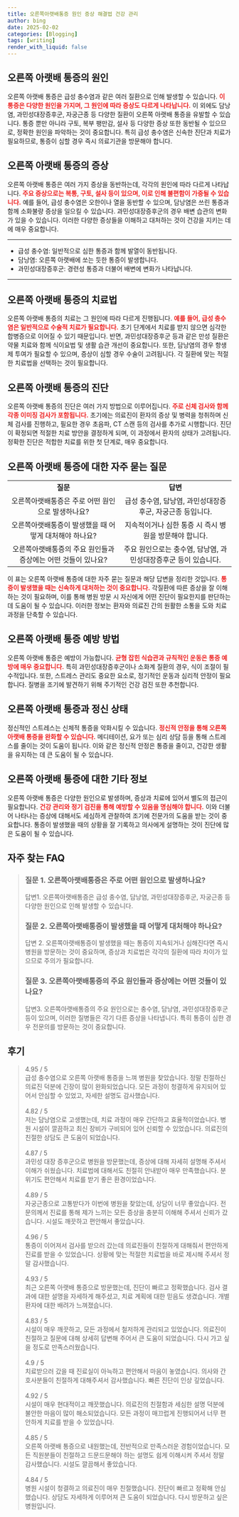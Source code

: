 ```yaml
---
title: 오른쪽아랫배통증 원인 증상 해결법 건강 관리
author: bing
date: 2025-02-02
categories: [Blogging]
tags: [writing]
render_with_liquid: false
---
```



<h2 id='오른쪽아랫배통증의원인'>오른쪽 아랫배 통증의 원인</h2>

<p>오른쪽 아랫배 통증은 급성 충수염과 같은 여러 질환으로 인해 발생할 수 있습니다. <b><span style="color: #ee2323;">이 통증은 다양한 원인을 가지며, 그 원인에 따라 증상도 다르게 나타납니다.</span></b> 이 외에도 담낭염, 과민성대장증후군, 자궁근종 등 다양한 질환이 오른쪽 아랫배 통증을 유발할 수 있습니다. 통증 뿐만 아니라 구토, 복부 팽만감, 설사 등 다양한 증상 또한 동반될 수 있으므로, 정확한 원인을 파악하는 것이 중요합니다. 특히 급성 충수염은 신속한 진단과 치료가 필요하므로, 통증이 심할 경우 즉시 의료기관을 방문해야 합니다.</p>

<h2 id='오른쪽아랫배통증의증상'>오른쪽 아랫배 통증의 증상</h2>

<p>오른쪽 아랫배 통증은 여러 가지 증상을 동반하는데, 각각의 원인에 따라 다르게 나타납니다. <b><span style="color: #ee2323;">주요 증상으로는 복통, 구토, 설사 등이 있으며, 이로 인해 불편함이 가중될 수 있습니다.</span></b> 예를 들어, 급성 충수염은 오한이나 열을 동반할 수 있으며, 담낭염은 쓰린 통증과 함께 소화불량 증상을 일으킬 수 있습니다. 과민성대장증후군의 경우 배변 습관의 변화가 있을 수 있습니다. 이러한 다양한 증상들을 이해하고 대처하는 것이 건강을 지키는 데에 매우 중요합니다.</p>

<hr />

<ul>
    <li>급성 충수염: 일반적으로 심한 통증과 함께 발열이 동반됩니다.</li>
    <li>담낭염: 오른쪽 아랫배에 쏘는 듯한 통증이 발생합니다.</li>
    <li>과민성대장증후군: 경련성 통증과 더불어 배변에 변화가 나타납니다.</li>
</ul>

<hr />

<h2 id='오른쪽아랫배통증의치료법'>오른쪽 아랫배 통증의 치료법</h2>

<p>오른쪽 아랫배 통증의 치료는 그 원인에 따라 다르게 진행됩니다. <b><span style="color: #ee2323;">예를 들어, 급성 충수염은 일반적으로 수술적 치료가 필요합니다.</span></b> 초기 단계에서 치료를 받지 않으면 심각한 합병증으로 이어질 수 있기 때문입니다. 반면, 과민성대장증후군 등과 같은 만성 질환은 약물 치료와 함께 식이요법 및 생활 습관 개선이 중요합니다. 또한, 담낭염의 경우 항생제 투여가 필요할 수 있으며, 증상이 심할 경우 수술이 고려됩니다. 각 질환에 맞는 적절한 치료법을 선택하는 것이 필요합니다.</p>

<h2 id='오른쪽아랫배통증의진단'>오른쪽 아랫배 통증의 진단</h2>

<p>오른쪽 아랫배 통증의 진단은 여러 가지 방법으로 이루어집니다. <b><span style="color: #ee2323;">주로 신체 검사와 함께 각종 이미징 검사가 포함됩니다.</span></b> 초기에는 의료진이 환자의 증상 및 병력을 청취하며 신체 검사를 진행하고, 필요한 경우 초음파, CT 스캔 등의 검사를 추가로 시행합니다. 진단이 확정되면 적절한 치료 방안을 결정하게 되며, 이 과정에서 환자의 상태가 고려됩니다. 정확한 진단은 적합한 치료를 위한 첫 단계로, 매우 중요합니다.</p>

<h2 id='오른쪽아랫배통증자주묻는질문'>오른쪽 아랫배 통증에 대한 자주 묻는 질문</h2>

<table>
    <tr>
        <td style="text-align: center; height: 17px;"><b>질문</b></td>
        <td style="text-align: center; height: 17px;"><b>답변</b></td>
    </tr>
    <tr>
        <td style="text-align: center; height: 17px;">오른쪽아랫배통증은 주로 어떤 원인으로 발생하나요?</td>
        <td style="text-align: center; height: 17px;">급성 충수염, 담낭염, 과민성대장증후군, 자궁근종 등입니다.</td>
    </tr>
    <tr>
        <td style="text-align: center; height: 17px;">오른쪽아랫배통증이 발생했을 때 어떻게 대처해야 하나요?</td>
        <td style="text-align: center; height: 17px;">지속적이거나 심한 통증 시 즉시 병원을 방문해야 합니다.</td>
    </tr>
    <tr>
        <td style="text-align: center; height: 17px;">오른쪽아랫배통증의 주요 원인들과 증상에는 어떤 것들이 있나요?</td>
        <td style="text-align: center; height: 17px;">주요 원인으로는 충수염, 담낭염, 과민성대장증후군 등이 있습니다.</td>
    </tr>
</table>

<p>이 표는 오른쪽 아랫배 통증에 대한 자주 묻는 질문과 해당 답변을 정리한 것입니다. <b><span style="color: #ee2323;">통증이 발생했을 때는 신속하게 대처하는 것이 중요합니다.</span></b> 각질환에 따른 증상을 잘 이해하는 것이 필요하며, 이를 통해 병원 방문 시 자신에게 어떤 진단이 필요한지를 판단하는 데 도움이 될 수 있습니다. 이러한 정보는 환자와 의료진 간의 원활한 소통을 도와 치료 과정을 단축할 수 있습니다.</p>

<h2 id='오른쪽아랫배통증예방방법'>오른쪽 아랫배 통증 예방 방법</h2>

<p>오른쪽 아랫배 통증은 예방이 가능합니다. <b><span style="color: #ee2323;">균형 잡힌 식습관과 규칙적인 운동은 통증 예방에 매우 중요합니다.</span></b> 특히 과민성대장증후군이나 소화계 질환의 경우, 식이 조절이 필수적입니다. 또한, 스트레스 관리도 중요한 요소로, 정기적인 운동과 심리적 안정이 필요합니다. 질병을 조기에 발견하기 위해 주기적인 건강 검진 또한 추천합니다.</p>

<h2 id='오른쪽아랫배통증과정신상태'>오른쪽 아랫배 통증과 정신 상태</h2>

<p>정신적인 스트레스는 신체적 통증을 악화시킬 수 있습니다. <b><span style="color: #ee2323;">정신적 안정을 통해 오른쪽 아랫배 통증을 완화할 수 있습니다.</span></b> 메디테이션, 요가 또는 심리 상담 등을 통해 스트레스를 줄이는 것이 도움이 됩니다. 이와 같은 정신적 안정은 통증을 줄이고, 건강한 생활을 유지하는 데 큰 도움이 될 수 있습니다.</p>

<h2 id='오른쪽아랫배통증기타정보'>오른쪽 아랫배 통증에 대한 기타 정보</h2>

<p>오른쪽 아랫배 통증은 다양한 원인으로 발생하며, 증상과 치료에 있어서 별도의 접근이 필요합니다. <b><span style="color: #ee2323;">건강 관리와 정기 검진을 통해 예방할 수 있음을 명심해야 합니다.</span></b> 이와 더불어 나타나는 증상에 대해서도 세심하게 관찰하여 조기에 전문가의 도움을 받는 것이 중요합니다. 통증이 발생했을 때의 상황을 잘 기록하고 의사에게 설명하는 것이 진단에 많은 도움이 될 수 있습니다.</p>


<h2 id='자주_찾는_FAQ'>자주 찾는 FAQ</h2>
<div itemscope="" itemtype="https://schema.org/FAQPage"> 
<blockquote> 
<div itemscope="" itemprop="mainEntity" itemtype="https://schema.org/Question"> 
<h3 itemprop="name">질문 1. 오른쪽아랫배통증은 주로 어떤 원인으로 발생하나요? </h3> 
<div itemscope="" itemprop="acceptedAnswer" itemtype="https://schema.org/Answer"> 
<span itemprop="text"> 
<p>답변1. 오른쪽아랫배통증은 급성 충수염, 담낭염, 과민성대장증후군, 자궁근종 등 다양한 원인으로 인해 발생할 수 있습니다.</p> 
</span> 
</div> 
</div> 
<div itemscope="" itemprop="mainEntity" itemtype="https://schema.org/Question"> 
<h3 itemprop="name">질문 2. 오른쪽아랫배통증이 발생했을 때 어떻게 대처해야 하나요? </h3> 
<div itemscope="" itemprop="acceptedAnswer" itemtype="https://schema.org/Answer"> 
<span itemprop="text"> 
<p>답변 2. 오른쪽아랫배통증이 발생했을 때는 통증이 지속되거나 심해진다면 즉시 병원을 방문하는 것이 중요하며, 증상과 치료법은 각각의 질환에 따라 차이가 있으므로 주의가 필요합니다.</p> 
</span> 
</div> 
</div> 
<div itemscope="" itemprop="mainEntity" itemtype="https://schema.org/Question"> 
<h3 itemprop="name">질문 3. 오른쪽아랫배통증의 주요 원인들과 증상에는 어떤 것들이 있나요?</h3> 
<div itemscope="" itemprop="acceptedAnswer" itemtype="https://schema.org/Answer"> 
<span itemprop="text"> 
<p>답변3. 오른쪽아랫배통증의 주요 원인으로는 충수염, 담낭염, 과민성대장증후군 등이 있으며, 이러한 질병들은 각기 다른 증상을 나타냅니다. 특히 통증이 심한 경우 전문의를 방문하는 것이 중요합니다.</p> 
</span> 
</div> 
</div> 
</blockquote> 
</div>
<h2 id='후기'>후기</h2>
<div itemscope itemtype="https://schema.org/Product">
  <blockquote>
  <div itemprop="review" itemscope itemtype="https://schema.org/Review">
      <div itemprop="reviewRating" itemscope itemtype="https://schema.org/Rating"> <span itemprop="ratingValue">4.95</span> / <span itemprop="bestRating">5</span> </div>
      <span itemprop="reviewBody">급성 충수염으로 오른쪽 아랫배 통증을 느껴 병원을 찾았습니다. 정말 친절하신 의료진 덕분에 긴장이 많이 완화되었습니다. 모든 과정이 청결하게 유지되어 있어서 안심할 수 있었고, 자세한 설명도 감사했습니다.</span>
  </div>
  <br>
  <div itemprop="review" itemscope itemtype="https://schema.org/Review">
      <div itemprop="reviewRating" itemscope itemtype="https://schema.org/Rating"> <span itemprop="ratingValue">4.82</span> / <span itemprop="bestRating">5</span> </div>
      <span itemprop="reviewBody">저는 담낭염으로 고생했는데, 치료 과정이 매우 간단하고 효율적이었습니다. 병원 시설이 깔끔하고 최신 장비가 구비되어 있어 신뢰할 수 있었습니다. 의료진의 친절한 상담도 큰 도움이 되었습니다.</span>
  </div>
  <br>
  <div itemprop="review" itemscope itemtype="https://schema.org/Review">
      <div itemprop="reviewRating" itemscope itemtype="https://schema.org/Rating"> <span itemprop="ratingValue">4.87</span> / <span itemprop="bestRating">5</span> </div>
      <span itemprop="reviewBody">과민성 대장 증후군으로 병원을 방문했는데, 증상에 대해 자세히 설명해 주셔서 이해가 쉬웠습니다. 치료법에 대해서도 친절히 안내받아 매우 만족했습니다. 분위기도 편안해서 치료를 받기 좋은 환경이었습니다.</span>
  </div>
  <br>
  <div itemprop="review" itemscope itemtype="https://schema.org/Review">
      <div itemprop="reviewRating" itemscope itemtype="https://schema.org/Rating"> <span itemprop="ratingValue">4.89</span> / <span itemprop="bestRating">5</span> </div>
      <span itemprop="reviewBody">자궁근종으로 고통받다가 이번에 병원을 찾았는데, 상담이 너무 좋았습니다. 전문의께서 진료를 통해 제가 느끼는 모든 증상을 충분히 이해해 주셔서 신뢰가 갔습니다. 시설도 깨끗하고 편안해서 좋았습니다.</span>
  </div>
  <br>
  <div itemprop="review" itemscope itemtype="https://schema.org/Review">
      <div itemprop="reviewRating" itemscope itemtype="https://schema.org/Rating"> <span itemprop="ratingValue">4.96</span> / <span itemprop="bestRating">5</span> </div>
      <span itemprop="reviewBody"> 통증이 이어져서 검사를 받으러 갔는데 의료진들이 친절하게 대해줘서 편안하게 진료를 받을 수 있었습니다. 상황에 맞는 적절한 치료법을 바로 제시해 주셔서 정말 감사했습니다.</span>
  </div>
  <br>
  <div itemprop="review" itemscope itemtype="https://schema.org/Review">
      <div itemprop="reviewRating" itemscope itemtype="https://schema.org/Rating"> <span itemprop="ratingValue">4.93</span> / <span itemprop="bestRating">5</span> </div>
      <span itemprop="reviewBody">최근 오른쪽 아랫배 통증으로 방문했는데, 진단이 빠르고 정확했습니다. 검사 결과에 대한 설명을 자세하게 해주셨고, 치료 계획에 대한 믿음도 생겼습니다. 개별 환자에 대한 배려가 느껴졌습니다.</span>
  </div>
  <br>
  <div itemprop="review" itemscope itemtype="https://schema.org/Review">
      <div itemprop="reviewRating" itemscope itemtype="https://schema.org/Rating"> <span itemprop="ratingValue">4.83</span> / <span itemprop="bestRating">5</span> </div>
      <span itemprop="reviewBody">시설이 매우 깨끗하고, 모든 과정에서 철저하게 관리되고 있었습니다. 의료진이 친절하고 질문에 대해 상세히 답변해 주어서 큰 도움이 되었습니다. 다시 가고 싶을 정도로 만족스러웠습니다.</span>
  </div>
  <br>
  <div itemprop="review" itemscope itemtype="https://schema.org/Review">
      <div itemprop="reviewRating" itemscope itemtype="https://schema.org/Rating"> <span itemprop="ratingValue">4.9</span> / <span itemprop="bestRating">5</span> </div>
      <span itemprop="reviewBody">치료받으러 갔을 때 진료실이 아늑하고 편안해서 마음이 놓였습니다. 의사와 간호사분들이 친절하게 대해주셔서 감사했습니다. 빠른 진단이 인상 깊었습니다.</span>
  </div>
  <br>
  <div itemprop="review" itemscope itemtype="https://schema.org/Review">
      <div itemprop="reviewRating" itemscope itemtype="https://schema.org/Rating"> <span itemprop="ratingValue">4.92</span> / <span itemprop="bestRating">5</span> </div>
      <span itemprop="reviewBody">시설이 매우 현대적이고 깨끗했습니다. 의료진의 친절함과 세심한 설명 덕분에 불안한 마음이 많이 해소되었습니다. 모든 과정이 매끄럽게 진행되어서 너무 편안하게 치료를 받을 수 있었습니다.</span>
  </div>
  <br>
  <div itemprop="review" itemscope itemtype="https://schema.org/Review">
      <div itemprop="reviewRating" itemscope itemtype="https://schema.org/Rating"> <span itemprop="ratingValue">4.85</span> / <span itemprop="bestRating">5</span> </div>
      <span itemprop="reviewBody">오른쪽 아랫배 통증으로 내원했는데, 전반적으로 만족스러운 경험이었습니다. 모든 직원분들이 친절하고 드문드문해야 하는 설명도 쉽게 이해시켜 주셔서 정말 감사했습니다. 시설도 깔끔해서 좋았습니다.</span>
  </div>
  <br>
  <div itemprop="review" itemscope itemtype="https://schema.org/Review">
      <div itemprop="reviewRating" itemscope itemtype="https://schema.org/Rating"> <span itemprop="ratingValue">4.84</span> / <span itemprop="bestRating">5</span> </div>
      <span itemprop="reviewBody">병원 시설이 청결하고 의료진이 매우 친절했습니다. 진단이 빠르고 정확해 안심했습니다. 상담도 자세하게 이루어져 큰 도움이 되었습니다. 다시 방문하고 싶은 병원입니다.</span>
  </div>
  </blockquote>
</div>
